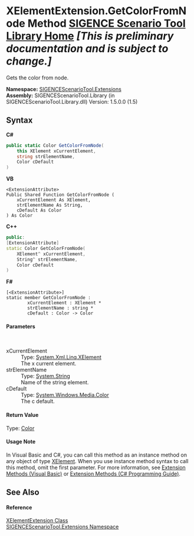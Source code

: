 # XElementExtension.GetColorFromNode Method <a href="https://github.com/ObiWanLansi/SIGENCE-Scenario-Tool">SIGENCE Scenario Tool Library Home</a> _**\[This is preliminary documentation and is subject to change.\]**_

Gets the color from node.

**Namespace:**&nbsp;<a href="f2af11f5-ae9d-3dcc-a4a9-ba07a037925f.md">SIGENCEScenarioTool.Extensions</a><br />**Assembly:**&nbsp;SIGENCEScenarioTool.Library (in SIGENCEScenarioTool.Library.dll) Version: 1.5.0.0 (1.5)

## Syntax

**C#**<br />
``` C#
public static Color GetColorFromNode(
	this XElement xCurrentElement,
	string strElementName,
	Color cDefault
)
```

**VB**<br />
``` VB
<ExtensionAttribute>
Public Shared Function GetColorFromNode ( 
	xCurrentElement As XElement,
	strElementName As String,
	cDefault As Color
) As Color
```

**C++**<br />
``` C++
public:
[ExtensionAttribute]
static Color GetColorFromNode(
	XElement^ xCurrentElement, 
	String^ strElementName, 
	Color cDefault
)
```

**F#**<br />
``` F#
[<ExtensionAttribute>]
static member GetColorFromNode : 
        xCurrentElement : XElement * 
        strElementName : string * 
        cDefault : Color -> Color 

```


#### Parameters
&nbsp;<dl><dt>xCurrentElement</dt><dd>Type: <a href="http://msdn2.microsoft.com/en-us/library/bb340098" target="_blank">System.Xml.Linq.XElement</a><br />The x current element.</dd><dt>strElementName</dt><dd>Type: <a href="http://msdn2.microsoft.com/en-us/library/s1wwdcbf" target="_blank">System.String</a><br />Name of the string element.</dd><dt>cDefault</dt><dd>Type: <a href="http://msdn2.microsoft.com/en-us/library/ms653055" target="_blank">System.Windows.Media.Color</a><br />The c default.</dd></dl>

#### Return Value
Type: <a href="http://msdn2.microsoft.com/en-us/library/ms653055" target="_blank">Color</a><br />

#### Usage Note
In Visual Basic and C#, you can call this method as an instance method on any object of type <a href="http://msdn2.microsoft.com/en-us/library/bb340098" target="_blank">XElement</a>. When you use instance method syntax to call this method, omit the first parameter. For more information, see <a href="http://msdn.microsoft.com/en-us/library/bb384936.aspx">Extension Methods (Visual Basic)</a> or <a href="http://msdn.microsoft.com/en-us/library/bb383977.aspx">Extension Methods (C# Programming Guide)</a>.

## See Also


#### Reference
<a href="37d98cab-9eaf-9109-4126-dc3d0c055a97.md">XElementExtension Class</a><br /><a href="f2af11f5-ae9d-3dcc-a4a9-ba07a037925f.md">SIGENCEScenarioTool.Extensions Namespace</a><br />